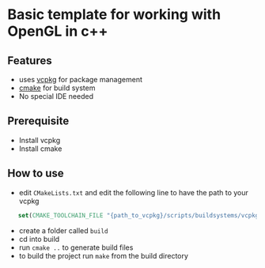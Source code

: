 # Basic template for working with OpenGL in c++

## Features
- uses [vcpkg](https://github.com/microsoft/vcpkg) for package management
- [cmake](https://cmake.org/) for build system
- No special IDE needed

## Prerequisite
- Install vcpkg
- Install cmake

## How to use
- edit `CMakeLists.txt` and edit the following line to have the path to your vcpkg
```cmake
   set(CMAKE_TOOLCHAIN_FILE "{path_to_vcpkg}/scripts/buildsystems/vcpkg.cmake")
```
- create a folder called `build`
- cd into build
- run `cmake ..` to generate build files
- to build the project run `make` from the build directory
